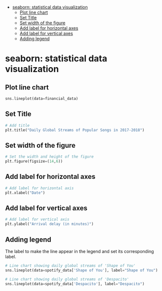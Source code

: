 <!--ts-->
   * [seaborn: statistical data visualization](#seaborn-statistical-data-visualization)
      * [Plot line chart](#plot-line-chart)
      * [Set Title](#set-title)
      * [Set width of the figure](#set-width-of-the-figure)
      * [Add label for horizontal axes](#add-label-for-horizontal-axes)
      * [Add label for vertical axes](#add-label-for-vertical-axes)
      * [Adding legend](#adding-legend)

<!-- Added by: gil_diy, at: Thu 23 Dec 2021 14:16:27 IST -->

<!--te-->

# seaborn: statistical data visualization

## Plot line chart

```python
sns.lineplot(data=financial_data)
```

## Set Title 

```python
# Add title
plt.title("Daily Global Streams of Popular Songs in 2017-2018")
```

## Set width of the figure

```python
# Set the width and height of the figure
plt.figure(figsize=(14,6))
```

## Add label for horizontal axes

```python
# Add label for horizontal axis
plt.xlabel("Date")
```

## Add label for vertical axes
```python
# Add label for vertical axis
plt.ylabel("Arrival delay (in minutes)")
```

## Adding legend

 The label to make the line appear in the legend and set its corresponding label.

```python
# Line chart showing daily global streams of 'Shape of You'
sns.lineplot(data=spotify_data['Shape of You'], label="Shape of You")

# Line chart showing daily global streams of 'Despacito'
sns.lineplot(data=spotify_data['Despacito'], label="Despacito")
```